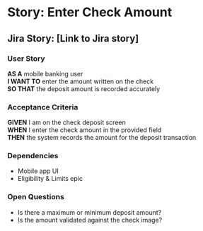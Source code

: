 # Story: Enter Check Amount

## Jira Story: [Link to Jira story]

### User Story

**AS A** mobile banking user  
**I WANT TO** enter the amount written on the check  
**SO THAT** the deposit amount is recorded accurately

### Acceptance Criteria

**GIVEN** I am on the check deposit screen  
**WHEN** I enter the check amount in the provided field  
**THEN** the system records the amount for the deposit transaction

### Dependencies

- Mobile app UI
- Eligibility & Limits epic

### Open Questions

- Is there a maximum or minimum deposit amount?
- Is the amount validated against the check image?
